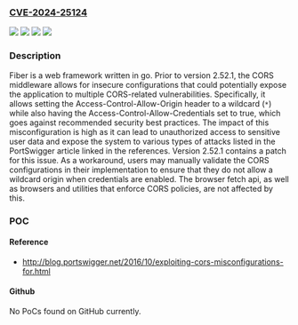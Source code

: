 ### [CVE-2024-25124](https://cve.mitre.org/cgi-bin/cvename.cgi?name=CVE-2024-25124)
![](https://img.shields.io/static/v1?label=Product&message=fiber&color=blue)
![](https://img.shields.io/static/v1?label=Version&message=%3D%20%3C%202.52.1%20&color=brighgreen)
![](https://img.shields.io/static/v1?label=Vulnerability&message=CWE-346%3A%20Origin%20Validation%20Error&color=brighgreen)
![](https://img.shields.io/static/v1?label=Vulnerability&message=CWE-942%3A%20Permissive%20Cross-domain%20Policy%20with%20Untrusted%20Domains&color=brighgreen)

### Description

Fiber is a web framework written in go. Prior to version 2.52.1, the CORS middleware allows for insecure configurations that could potentially expose the application to multiple CORS-related vulnerabilities. Specifically, it allows setting the Access-Control-Allow-Origin header to a wildcard (`*`) while also having the Access-Control-Allow-Credentials set to true, which goes against recommended security best practices. The impact of this misconfiguration is high as it can lead to unauthorized access to sensitive user data and expose the system to various types of attacks listed in the PortSwigger article linked in the references. Version 2.52.1 contains a patch for this issue. As a workaround, users may manually validate the CORS configurations in their implementation to ensure that they do not allow a wildcard origin when credentials are enabled. The browser fetch api, as well as browsers and utilities that enforce CORS policies, are not affected by this.

### POC

#### Reference
- http://blog.portswigger.net/2016/10/exploiting-cors-misconfigurations-for.html

#### Github
No PoCs found on GitHub currently.

